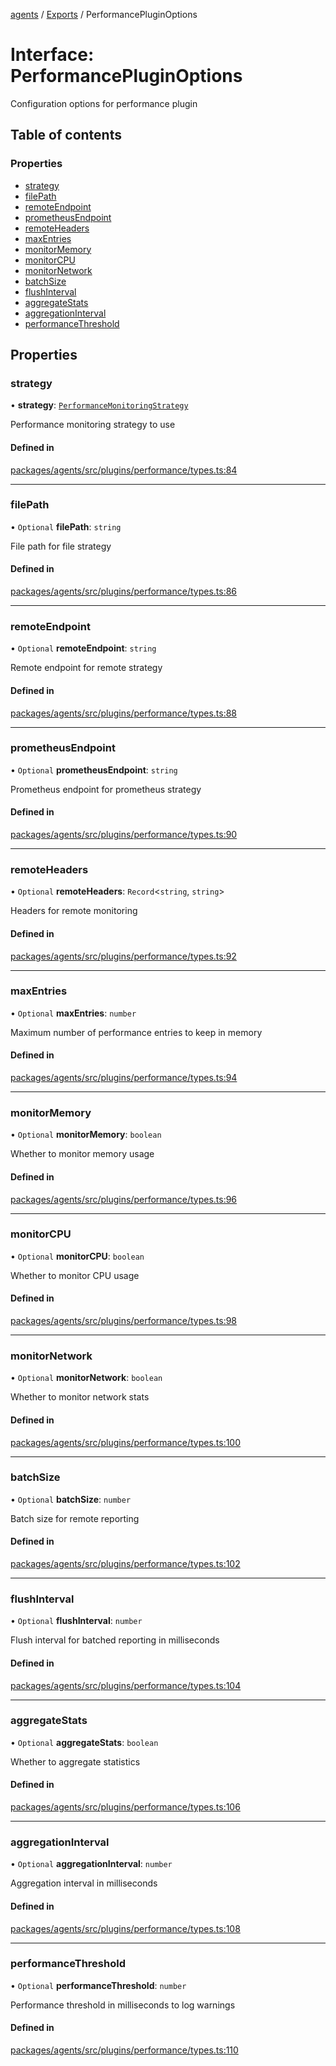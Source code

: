 <!-- 
 ⚠️  AUTO-GENERATED FILE - DO NOT EDIT MANUALLY
 This file is automatically generated by scripts/docs-generator.js
 To make changes, edit the source TypeScript files or update the generator script
-->

[agents](../../) / [Exports](../modules) / PerformancePluginOptions

# Interface: PerformancePluginOptions

Configuration options for performance plugin

## Table of contents

### Properties

- [strategy](PerformancePluginOptions#strategy)
- [filePath](PerformancePluginOptions#filepath)
- [remoteEndpoint](PerformancePluginOptions#remoteendpoint)
- [prometheusEndpoint](PerformancePluginOptions#prometheusendpoint)
- [remoteHeaders](PerformancePluginOptions#remoteheaders)
- [maxEntries](PerformancePluginOptions#maxentries)
- [monitorMemory](PerformancePluginOptions#monitormemory)
- [monitorCPU](PerformancePluginOptions#monitorcpu)
- [monitorNetwork](PerformancePluginOptions#monitornetwork)
- [batchSize](PerformancePluginOptions#batchsize)
- [flushInterval](PerformancePluginOptions#flushinterval)
- [aggregateStats](PerformancePluginOptions#aggregatestats)
- [aggregationInterval](PerformancePluginOptions#aggregationinterval)
- [performanceThreshold](PerformancePluginOptions#performancethreshold)

## Properties

### strategy

• **strategy**: [`PerformanceMonitoringStrategy`](../modules#performancemonitoringstrategy)

Performance monitoring strategy to use

#### Defined in

[packages/agents/src/plugins/performance/types.ts:84](https://github.com/woojubb/robota/blob/d84cd2e1e6915e9f7e9aff8f9b06df02e55c139b/packages/agents/src/plugins/performance/types.ts#L84)

___

### filePath

• `Optional` **filePath**: `string`

File path for file strategy

#### Defined in

[packages/agents/src/plugins/performance/types.ts:86](https://github.com/woojubb/robota/blob/d84cd2e1e6915e9f7e9aff8f9b06df02e55c139b/packages/agents/src/plugins/performance/types.ts#L86)

___

### remoteEndpoint

• `Optional` **remoteEndpoint**: `string`

Remote endpoint for remote strategy

#### Defined in

[packages/agents/src/plugins/performance/types.ts:88](https://github.com/woojubb/robota/blob/d84cd2e1e6915e9f7e9aff8f9b06df02e55c139b/packages/agents/src/plugins/performance/types.ts#L88)

___

### prometheusEndpoint

• `Optional` **prometheusEndpoint**: `string`

Prometheus endpoint for prometheus strategy

#### Defined in

[packages/agents/src/plugins/performance/types.ts:90](https://github.com/woojubb/robota/blob/d84cd2e1e6915e9f7e9aff8f9b06df02e55c139b/packages/agents/src/plugins/performance/types.ts#L90)

___

### remoteHeaders

• `Optional` **remoteHeaders**: `Record`\<`string`, `string`\>

Headers for remote monitoring

#### Defined in

[packages/agents/src/plugins/performance/types.ts:92](https://github.com/woojubb/robota/blob/d84cd2e1e6915e9f7e9aff8f9b06df02e55c139b/packages/agents/src/plugins/performance/types.ts#L92)

___

### maxEntries

• `Optional` **maxEntries**: `number`

Maximum number of performance entries to keep in memory

#### Defined in

[packages/agents/src/plugins/performance/types.ts:94](https://github.com/woojubb/robota/blob/d84cd2e1e6915e9f7e9aff8f9b06df02e55c139b/packages/agents/src/plugins/performance/types.ts#L94)

___

### monitorMemory

• `Optional` **monitorMemory**: `boolean`

Whether to monitor memory usage

#### Defined in

[packages/agents/src/plugins/performance/types.ts:96](https://github.com/woojubb/robota/blob/d84cd2e1e6915e9f7e9aff8f9b06df02e55c139b/packages/agents/src/plugins/performance/types.ts#L96)

___

### monitorCPU

• `Optional` **monitorCPU**: `boolean`

Whether to monitor CPU usage

#### Defined in

[packages/agents/src/plugins/performance/types.ts:98](https://github.com/woojubb/robota/blob/d84cd2e1e6915e9f7e9aff8f9b06df02e55c139b/packages/agents/src/plugins/performance/types.ts#L98)

___

### monitorNetwork

• `Optional` **monitorNetwork**: `boolean`

Whether to monitor network stats

#### Defined in

[packages/agents/src/plugins/performance/types.ts:100](https://github.com/woojubb/robota/blob/d84cd2e1e6915e9f7e9aff8f9b06df02e55c139b/packages/agents/src/plugins/performance/types.ts#L100)

___

### batchSize

• `Optional` **batchSize**: `number`

Batch size for remote reporting

#### Defined in

[packages/agents/src/plugins/performance/types.ts:102](https://github.com/woojubb/robota/blob/d84cd2e1e6915e9f7e9aff8f9b06df02e55c139b/packages/agents/src/plugins/performance/types.ts#L102)

___

### flushInterval

• `Optional` **flushInterval**: `number`

Flush interval for batched reporting in milliseconds

#### Defined in

[packages/agents/src/plugins/performance/types.ts:104](https://github.com/woojubb/robota/blob/d84cd2e1e6915e9f7e9aff8f9b06df02e55c139b/packages/agents/src/plugins/performance/types.ts#L104)

___

### aggregateStats

• `Optional` **aggregateStats**: `boolean`

Whether to aggregate statistics

#### Defined in

[packages/agents/src/plugins/performance/types.ts:106](https://github.com/woojubb/robota/blob/d84cd2e1e6915e9f7e9aff8f9b06df02e55c139b/packages/agents/src/plugins/performance/types.ts#L106)

___

### aggregationInterval

• `Optional` **aggregationInterval**: `number`

Aggregation interval in milliseconds

#### Defined in

[packages/agents/src/plugins/performance/types.ts:108](https://github.com/woojubb/robota/blob/d84cd2e1e6915e9f7e9aff8f9b06df02e55c139b/packages/agents/src/plugins/performance/types.ts#L108)

___

### performanceThreshold

• `Optional` **performanceThreshold**: `number`

Performance threshold in milliseconds to log warnings

#### Defined in

[packages/agents/src/plugins/performance/types.ts:110](https://github.com/woojubb/robota/blob/d84cd2e1e6915e9f7e9aff8f9b06df02e55c139b/packages/agents/src/plugins/performance/types.ts#L110)
